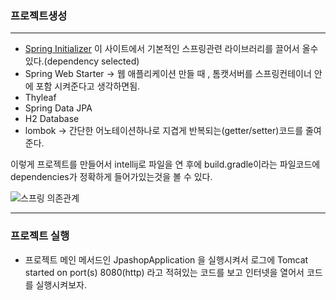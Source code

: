 ### 프로젝트생성
--------------------------------
* [Spring Initializer](https://start.spring.io/)
이 사이트에서 기본적인 스프링관련 라이브러리를 끌어서 올수있다.(dependency selected)
* Spring Web Starter -> 웹 애플리케이션 만들 때 , 톰캣서버를 스프링컨테이너 안에 포함 시켜준다고 생각하면됨. 
* Thyleaf
* Spring Data JPA
* H2 Database
* lombok -> 간단한 어노테이션하나로 지겹게 반복되는(getter/setter)코드를 줄여준다.

이렇게 프로젝트를 만들어서 intellij로 파일을 연 후에 build.gradle이라는 파일코드에 dependencies가 정확하게 들어가있는것을 볼 수 있다.


![스프링 의존관계](https://user-images.githubusercontent.com/100845256/157414212-f239f159-080b-4697-9fbc-fa2be0fcb924.PNG)

--------
### 프로젝트 실행
* 프로젝트 메인 메서드인 JpashopApplication 을 실행시켜서 로그에 Tomcat started on port(s) 8080(http) 라고 적혀있는 코드를 보고 인터넷을 열어서
  코드를 실행시켜보자.
  
